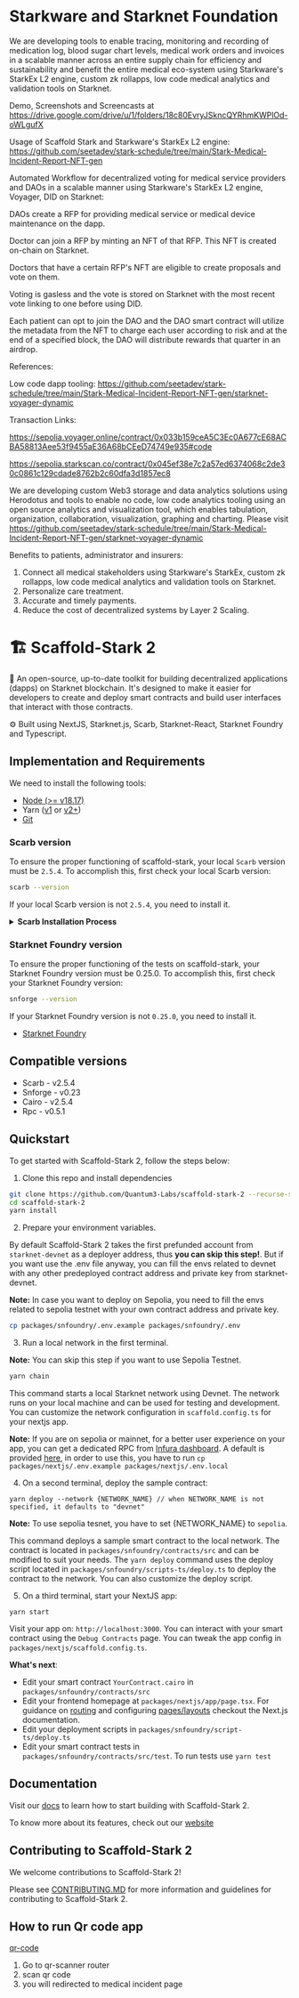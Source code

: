 # Starkware and Starknet Foundation

We are developing tools to enable tracing, monitoring and recording of medication log, blood sugar chart levels, medical work orders and invoices in a scalable manner across an entire supply chain for efficiency and sustainability and benefit the entire medical eco-system using Starkware's StarkEx L2 engine, custom zk rollapps, low code medical analytics and validation tools on Starknet. 

Demo, Screenshots and Screencasts at https://drive.google.com/drive/u/1/folders/18c80EvryJSkncQYRhmKWPlOd-oWLgufX

Usage of Scaffold Stark and Starkware's StarkEx L2 engine: https://github.com/seetadev/stark-schedule/tree/main/Stark-Medical-Incident-Report-NFT-gen

Automated Workflow for decentralized voting for medical service providers and DAOs in a scalable manner using Starkware's StarkEx L2 engine, Voyager, DID on Starknet:

DAOs create a RFP for providing medical service or medical device maintenance on the dapp.

Doctor can join a RFP by minting an NFT of that RFP. This NFT is created on-chain on Starknet.

Doctors that have a certain RFP's NFT are eligible to create proposals and vote on them.

Voting is gasless and the vote is stored on Starknet with the most recent vote linking to one before using DID.

Each patient can opt to join the DAO and the DAO smart contract will utilize the metadata from the NFT to charge each user according to risk and at the end of a specified block, the DAO will distribute rewards that quarter in an airdrop.

References: 

Low code dapp tooling: https://github.com/seetadev/stark-schedule/tree/main/Stark-Medical-Incident-Report-NFT-gen/starknet-voyager-dynamic

Transaction Links: 

https://sepolia.voyager.online/contract/0x033b159ceA5C3Ec0A677cE68ACBA58813Aee53f9455aE36A68bCEeD74749e935#code

https://sepolia.starkscan.co/contract/0x045ef38e7c2a57ed6374068c2de30c0861c129cdade8762b2c60dfa3d1857ec8

We are developing custom Web3 storage and data analytics solutions using Herodotus and tools to enable no code, low code analytics tooling using an open source analytics and visualization tool, which enables tabulation, organization, collaboration, visualization, graphing and charting. Please visit https://github.com/seetadev/stark-schedule/tree/main/Stark-Medical-Incident-Report-NFT-gen/starknet-voyager-dynamic

Benefits to patients, administrator and insurers:
1. Connect all medical stakeholders using Starkware's StarkEx, custom zk rollapps, low code medical analytics and validation tools on Starknet. 
2. Personalize care treatment.
3. Accurate and timely payments.
4. Reduce the cost of decentralized systems by Layer 2 Scaling.


# 🏗 Scaffold-Stark 2


🧪 An open-source, up-to-date toolkit for building decentralized applications (dapps) on Starknet blockchain. It's designed to make it easier for developers to create and deploy smart contracts and build user interfaces that interact with those contracts.

⚙️ Built using NextJS, Starknet.js, Scarb, Starknet-React, Starknet Foundry and Typescript.

## Implementation and Requirements

We need to install the following tools:

- [Node (>= v18.17)](https://nodejs.org/en/download/)
- Yarn ([v1](https://classic.yarnpkg.com/en/docs/install/) or [v2+](https://yarnpkg.com/getting-started/install))
- [Git](https://git-scm.com/downloads)

### Scarb version

To ensure the proper functioning of scaffold-stark, your local `Scarb` version must be `2.5.4`. To accomplish this, first check your local Scarb version:

```sh
scarb --version
```

If your local Scarb version is not `2.5.4`, you need to install it.

<details>
<summary><b>Scarb Installation Process</b></summary>

To install Scarb, please refer to the [installation instructions](https://docs.swmansion.com/scarb/download).
We strongly recommend that you install
Scarb via [asdf](https://docs.swmansion.com/scarb/download.html#install-via-asdf), a CLI tool that can manage
multiple language runtime versions on a per-project basis.
This will ensure that the version of Scarb you use to work on a project always matches the one defined in the
project settings, avoiding problems related to version mismatches.

Please refer to the [asdf documentation](https://asdf-vm.com/guide/getting-started.html) to install all
prerequisites.

Once you have `asdf` installed locally, you can download Scarb plugin with the following command:

```bash
asdf plugin add scarb
```

This will allow you to download specific versions. You can choose the same version as the Dojo's Cairo version, for example, 2.5.4, with the following command:

```bash
asdf install scarb 2.5.4
```

and set a global version:

```bash
asdf global scarb 2.5.4
```

Otherwise, you can simply run the following command in your terminal, and follow the onscreen instructions. This
will install the version `2.5.4` of Scarb.

```bash
curl --proto '=https' --tlsv1.2 -sSf https://docs.swmansion.com/scarb/install.sh | sh -s -- -v 2.5.4
```

</details>

### Starknet Foundry version

To ensure the proper functioning of the tests on scaffold-stark, your Starknet Foundry version must be 0.25.0. To accomplish this, first check your Starknet Foundry version:

```sh
snforge --version
```

If your Starknet Foundry version is not `0.25.0`, you need to install it.

- [Starknet Foundry](https://foundry-rs.github.io/starknet-foundry/getting-started/installation.html)

## Compatible versions

- Scarb - v2.5.4
- Snforge - v0.23
- Cairo - v2.5.4
- Rpc - v0.5.1

## Quickstart

To get started with Scaffold-Stark 2, follow the steps below:

1. Clone this repo and install dependencies

```bash
git clone https://github.com/Quantum3-Labs/scaffold-stark-2 --recurse-submodules
cd scaffold-stark-2
yarn install
```

2. Prepare your environment variables.

By default Scaffold-Stark 2 takes the first prefunded account from `starknet-devnet` as a deployer address, thus **you can skip this step!**. But if you want use the .env file anyway, you can fill the envs related to devnet with any other predeployed contract address and private key from starknet-devnet.

**Note:** In case you want to deploy on Sepolia, you need to fill the envs related to sepolia testnet with your own contract address and private key.

```bash
cp packages/snfoundry/.env.example packages/snfoundry/.env
```

3. Run a local network in the first terminal.

**Note:** You can skip this step if you want to use Sepolia Testnet.

```bash
yarn chain
```

This command starts a local Starknet network using Devnet. The network runs on your local machine and can be used for testing and development. You can customize the network configuration in `scaffold.config.ts` for your nextjs app.

**Note:** If you are on sepolia or mainnet, for a better user experience on your app, you can get a dedicated RPC from [Infura dashboard](https://www.infura.io/). A default is provided [here](https://github.com/Quantum3-Labs/scaffold-stark-2/tree/main/packages/nextjs/.env.example), in order to use this, you have to run `cp packages/nextjs/.env.example packages/nextjs/.env.local`


4. On a second terminal, deploy the sample contract:

```
yarn deploy --network {NETWORK_NAME} // when NETWORK_NAME is not specified, it defaults to "devnet"
```

**Note:** To use sepolia tesnet, you have to set {NETWORK_NAME} to `sepolia`.


This command deploys a sample smart contract to the local network. The contract is located in `packages/snfoundry/contracts/src` and can be modified to suit your needs. The `yarn deploy` command uses the deploy script located in `packages/snfoundry/scripts-ts/deploy.ts` to deploy the contract to the network. You can also customize the deploy script.

5. On a third terminal, start your NextJS app:

```
yarn start
```

Visit your app on: `http://localhost:3000`. You can interact with your smart contract using the `Debug Contracts` page. You can tweak the app config in `packages/nextjs/scaffold.config.ts`.

**What's next**:

- Edit your smart contract `YourContract.cairo` in `packages/snfoundry/contracts/src`
- Edit your frontend homepage at `packages/nextjs/app/page.tsx`. For guidance on [routing](https://nextjs.org/docs/app/building-your-application/routing/defining-routes) and configuring [pages/layouts](https://nextjs.org/docs/app/building-your-application/routing/pages-and-layouts) checkout the Next.js documentation.
- Edit your deployment scripts in `packages/snfoundry/script-ts/deploy.ts`
- Edit your smart contract tests in `packages/snfoundry/contracts/src/test`. To run tests use `yarn test`

## Documentation

Visit our [docs](https://www.docs.scaffoldstark.com/) to learn how to start building with Scaffold-Stark 2.

To know more about its features, check out our [website](https://scaffoldstark.com)

## Contributing to Scaffold-Stark 2

We welcome contributions to Scaffold-Stark 2!

Please see [CONTRIBUTING.MD](https://github.com/Quantum3-Labs/scaffold-stark-2/blob/main/CONTRIBUTING.md) for more information and guidelines for contributing to Scaffold-Stark 2.


## How to run Qr code app 

[qr-code](https://beige-royal-slug-524.mypinata.cloud/ipfs/QmRtxL7ctunTXQGsQfymJCs3C1xAjrRjuL9H1q81KCExSZ?pinataGatewayToken=e6vJ4oXa8yREy_ZI1ur2ELVB-BnJMRRUabm6gdLEgiyjVHaf_aSz44fyDvFR5r7W)


1. Go to qr-scanner router 
2. scan qr code 
3. you will redirected to medical incident page
